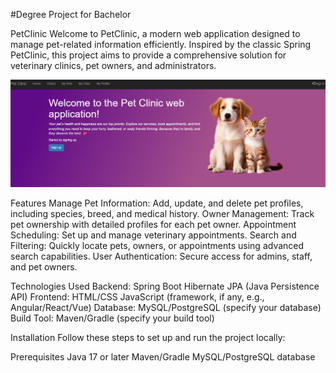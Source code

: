 #Degree Project for Bachelor 

PetClinic
Welcome to PetClinic, a modern web application designed to manage pet-related information efficiently. Inspired by the classic Spring PetClinic, this project aims to provide a comprehensive solution for veterinary clinics, pet owners, and administrators.

![Screenshot](https://github.com/Ainella/PetClinic/blob/main/Screen.png)

Features
Manage Pet Information: Add, update, and delete pet profiles, including species, breed, and medical history.
Owner Management: Track pet ownership with detailed profiles for each pet owner.
Appointment Scheduling: Set up and manage veterinary appointments.
Search and Filtering: Quickly locate pets, owners, or appointments using advanced search capabilities.
User Authentication: Secure access for admins, staff, and pet owners.

Technologies Used
Backend:
Spring Boot
Hibernate
JPA (Java Persistence API)
Frontend:
HTML/CSS
JavaScript (framework, if any, e.g., Angular/React/Vue)
Database:
MySQL/PostgreSQL (specify your database)
Build Tool:
Maven/Gradle (specify your build tool)

Installation
Follow these steps to set up and run the project locally:

Prerequisites
Java 17 or later
Maven/Gradle
MySQL/PostgreSQL database
